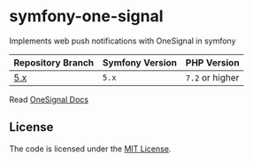 # symfony-one-signal

Implements web push notifications with OneSignal in symfony

| Repository Branch | Symfony Version | PHP Version     |
|-------------------|-----------------|-----------------|
| [5.x][1]          | `5.x`           | `7.2` or higher |

[1]: https://github.com/habibun/symfony-one-signal/tree/5.x

Read [OneSignal Docs](https://documentation.onesignal.com/docs)

## License
The code is licensed under the [MIT License](https://github.com/habibun/symfony-one-signal/blob/master/LICENSE).
